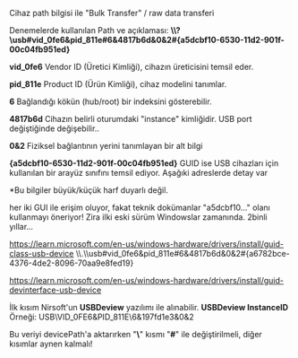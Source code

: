 Cihaz path bilgisi ile "Bulk Transfer" / raw data transferi

Denemelerde kullanılan Path ve açıklaması:  **\\\\?\usb#vid_0fe6&pid_811e#6&4817b6d&0&2#{a5dcbf10-6530-11d2-901f-00c04fb951ed}**

**vid_0fe6**  Vendor ID (Üretici Kimliği), cihazın üreticisini temsil eder.

**pid_811e**  Product ID (Ürün Kimliği), cihaz modelini tanımlar.

**6**  Bağlandığı kökün (hub/root) bir indeksini gösterebilir.

**4817b6d**  Cihazın belirli oturumdaki "instance" kimliğidir. USB port değiştiğinde değişebilir..

**0&2**  Fiziksel bağlantının yerini tanımlayan bir alt bilgi

**{a5dcbf10-6530-11d2-901f-00c04fb951ed}**
GUID ise USB cihazları için kullanılan bir arayüz sınıfını temsil ediyor. 
Aşağıki adreslerde detay var

*Bu bilgiler büyük/küçük harf duyarlı değil.

her iki GUI ile erişim oluyor, fakat teknik dokümanlar
"a5dcbf10..." olanı kullanmayı öneriyor! Zira ilki eski sürüm Windowslar zamanında. 2binli yıllar...

https://learn.microsoft.com/en-us/windows-hardware/drivers/install/guid-class-usb-device
\\\\.\\\\usb#vid_0fe6&pid_811e#6&4817b6d&0&2#{a6782bce-4376-4de2-8096-70aa9e8fed19}

https://learn.microsoft.com/en-us/windows-hardware/drivers/install/guid-devinterface-usb-device

İlk kısım Nirsoft'un **USBDeview** yazılımı ile alınabilir.
**USBDeview InstanceID** Örneği: USB\VID_0FE6&PID_811E\6&197fd1e3&0&2

Bu veriyi devicePath'a aktarırken "**\\**" kısmı "**#**" ile değiştirilmeli, diğer kısımlar aynen kalmalı!
